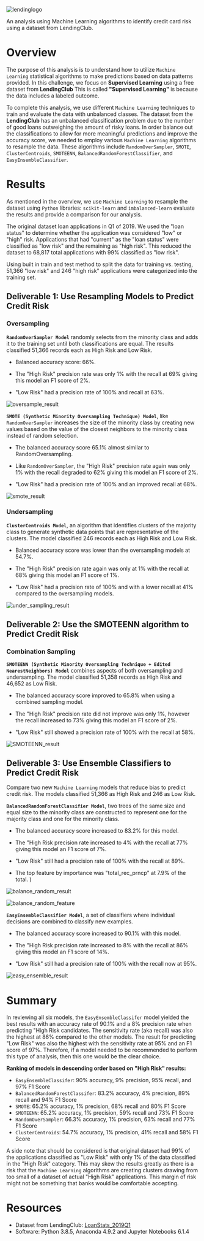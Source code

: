 ![lendinglogo](https://github.com/vijaycse/Credit_Risk_Analysis/blob/main/Images/LendingClubLogo2.png)

An analysis using Machine Learning algorithms to identify credit card risk using a dataset from LendingClub.

# Overview

The purpose of this analysis is to understand how to utilize `Machine Learning` statistical algorithms to make predictions based on data patterns provided. In this challenge, we focus on **Supervised Learning** using a free dataset from **LendingClub** This is called **"Supervised Learning"** is because the data includes a labeled outcome. 

To complete this analysis, we use different `Machine Learning` techniques to train and evaluate the data with unbalanced classes. The dataset from the **LendingClub** has an unbalanced classification problem due to the number of good loans outweighing the amount of risky loans. In order balance out the classifications to allow for more meaningful predictions and improve the accuracy score, we needed to employ various `Machine Learning` algorithms to resample the data. These algorithms include `RandomOverSampler`, `SMOTE`, `ClusterCentroids`, `SMOTEENN`, `BalancedRandomForestClassifier`, and `EasyEnsembleClassifier`.

# Results

As mentioned in the overview, we use `Machine Learning` to resample the dataset using `Python` libraries: `scikit-learn` and `imbalanced-learn` evaluate the results and provide a comparison for our analysis. 

The original dataset loan applications in Q1 of 2019. We used the "loan status" to determine whether the application was considered "low" or "high" risk. Applications that had "current" as the "loan status" were classified as "low risk" and the remaining as "high risk". This reduced the dataset to 68,817 total applications with 99% classified as "low risk". 


Using built in train and test method to split the data for training vs. testing, 51,366 "low risk" and 246 "high risk" applications were categorized into the training set.   

## Deliverable 1: Use Resampling Models to Predict Credit Risk

### Oversampling

**`RandomOverSampler Model`** randomly selects from the minority class and adds it to the training set until both classifications are equal. The results classified 51,366 records each as High Risk and Low Risk.

  * Balanced accuracy score: 66%.

  * The "High Risk" precision rate was only 1% with the recall at 69% giving this model an F1 score of 2%.
  * "Low Risk" had a precision rate of 100% and recall at 63%.  
  
  ![oversample_result](https://github.com/vijaycse/Credit_Risk_Analysis/blob/master/images/RandomOversamplingResult.png)
  

**`SMOTE (Synthetic Minority Oversampling Technique) Model`**, like `RandomOverSampler` increases the size of the minority class by creating new values based on the value of the closest neighbors to the minority class instead of random selection. 

  * The balanced accuracy score 65.1% almost similar to RandomOversampling.

  * Like `RandomOverSampler`, the "High Risk" precision rate again was only 1% with the recall degraded to 62% giving this model an F1 score of 2%.
  * "Low Risk" had a precision rate of 100% and an improved recall at 68%.  

  
  ![smote_result](https://github.com/vijaycse/Credit_Risk_Analysis/blob/master/images/SMOTEOversamplingResult.png)

### Undersampling

**`ClusterCentroids Model`**, an algorithm that identifies clusters of the majority class to generate synthetic data points that are representative of the clusters. The model classified 246 records each as High Risk and Low Risk.

  * Balanced accuracy score was lower than the oversampling models at 54.7%.


  * The "High Risk" precision rate again was only at 1% with the recall at 68% giving this model an F1 score of 1%.
  * "Low Risk" had a precision rate of 100% and with a lower recall at 41% compared to the oversampling models.  

  ![under_sampling_result](https://github.com/vijaycse/Credit_Risk_Analysis/blob/master/images/UnderSampledResult.png)

## Deliverable 2: Use the SMOTEENN algorithm to Predict Credit Risk

### Combination Sampling

**`SMOTEENN (Synthetic Minority Oversampling Technique + Edited NearestNeighbors) Model`** combines aspects of both oversampling and undersampling. The model classified 51,358 records as High Risk and 46,652 as Low Risk.

  * The balanced accuracy score improved to 65.8% when using a combined sampling model.

  * The "High Risk" precision rate did not improve was only 1%, however the recall increased to 73% giving this model an F1 score of 2%.
  * "Low Risk" still showed a precision rate of 100% with the recall at 58%.  
  

  ![SMOTEENN_result](https://github.com/vijaycse/Credit_Risk_Analysis/blob/master/images/SMOTEENNCombinedResult.png)

## Deliverable 3: Use Ensemble Classifiers to Predict Credit Risk

Compare two new `Machine Learning` models that reduce bias to predict credit risk. The models classified 51,366 as High Risk and 246 as Low Risk.


**`BalancedRandomForestClassifier Model`**, two trees of the same size and equal size to the minority class are constructed to represent one for the majority class and one for the minority class. 

  * The balanced accuracy score increased to 83.2% for this model.

  * The "High Risk precision rate increased to 4% with the recall at 77% giving this model an F1 score of 7%.
  * "Low Risk" still had a precision rate of 100% with the recall at 89%.  
  * The top feature by importance was "total_rec_prncp" at 7.9% of the total.
)
  
  ![balance_random_result](https://github.com/vijaycse/Credit_Risk_Analysis/blob/master/images/BalancedRandomForest_Result.png)

  ![balance_random_feature](https://github.com/vijaycse/Credit_Risk_Analysis/blob/master/images/BalanceRandomFeatureResult.png) 

**`EasyEnsembleClassifier Model`**, a set of classifiers where individual decisions are combined to classify new examples.

  * The balanced accuracy score increased to 90.1% with this model.


  * The "High Risk precision rate increased to 8% with the recall at 86% giving this model an F1 score of 14%.
  * "Low Risk" still had a precision rate of 100% with the recall now at 95%.  

  
  ![easy_ensemble_result](https://github.com/vijaycse/Credit_Risk_Analysis/blob/master/images/EasyEnsembleResult.png)

# Summary

In reviewing all six models, the `EasyEnsembleClassifer` model yielded the best results with an accuracy rate of 90.1% and a 8% precision rate when predicting "High Risk candidates. The sensitivity rate (aka recall) was also the highest at 86% compared to the other models. The result for predicting "Low Risk" was also the highest with the sensitivity rate at 95% and an F1 score of 97%. Therefore, if a model needed to be recommended to perform this type of analysis, then this one would be the clear choice.

**Ranking of models in descending order based on "High Risk" results:**
* `EasyEnsembleClassifer`: 90% accuracy, 9% precision, 95% recall, and 97% F1 Score
* `BalancedRandomForestClassifer`: 83.2% accuracy, 4% precision, 89% recall and 94% F1 Score
* `SMOTE`: 65.2% accuracy, 1% precision, 68% recall and 80% F1 Score
* `SMOTEENN`: 65.2% accuracy, 1% precision, 59% recall and 73% F1 Score
* `RandomOverSampler`: 66.3% accuracy, 1% precision, 63% recall and 77% F1 Score
* `ClusterCentroids`: 54.7% accuracy, 1% precision, 41% recall and 58% F1 Score

A side note that should be considered is that original dataset had 99% of the applications classified as "Low Risk" with only 1% of the data classified in the "High Risk" category. This may skew the results greatly as there is a risk that the `Machine Learning` algorithms are creating clusters drawing from too small of a dataset of actual "High Risk" applications. This margin of risk might not be something that banks would be comfortable accepting.

# Resources

* Dataset from LendingClub: [LoanStats_2019Q1](https://raw.githubusercontent.com/vijaycse/Credit_Risk_Analysis/master/resources/LoanStats_2019Q1.csv)
* Software: Python 3.8.5, Anaconda 4.9.2 and Jupyter Notebooks 6.1.4
